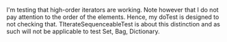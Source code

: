 I'm testing that high-order iterators are working.Note however that I do not pay attention to the order of the elements.Hence, my doTest is designed to not checking that. TIterateSequenceableTest is about this distinction and as such will not be applicable to testSet, Bag, Dictionary. 